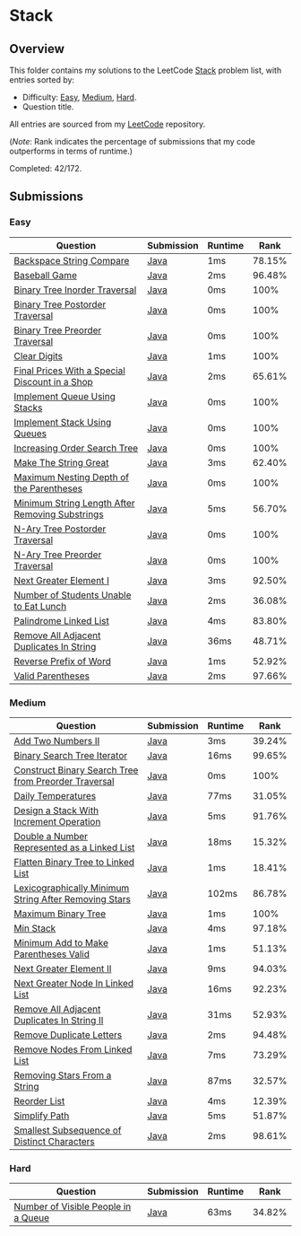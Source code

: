 # Stack

## Overview
This folder contains my solutions to the LeetCode [Stack](https://leetcode.com/problem-list/stack/) problem list,
with entries sorted by:
- Difficulty: [Easy](#easy), [Medium](#medium), [Hard](#hard).
- Question title.

All entries are sourced from my [LeetCode](https://github.com/shumarb/leetcode) repository.

(*Note*: Rank indicates the percentage of submissions that my code outperforms in terms of runtime.)

Completed: 42/172.

## Submissions
### Easy
| Question                                                                                                                                      | Submission                                                                                                        | Runtime | Rank   |
|-----------------------------------------------------------------------------------------------------------------------------------------------|-------------------------------------------------------------------------------------------------------------------|---------|--------|
| [Backspace String Compare](https://leetcode.com/problems/backspace-string-compare/description/)                                               | [Java](https://github.com/shumarb/leetcode/blob/main/submissions/BackspaceStringCompare.java)                     | 1ms     | 78.15% |
| [Baseball Game](https://leetcode.com/problems/baseball-game/description/)                                                                     | [Java](https://github.com/shumarb/leetcode/blob/main/submissions/BaseballGame.java)                               | 2ms     | 96.48% |
| [Binary Tree Inorder Traversal](https://leetcode.com/problems/binary-tree-inorder-traversal/description/)                                     | [Java](https://github.com/shumarb/leetcode/blob/main/submissions/BinaryTreeInorderTraversal.java)                 | 0ms     | 100%   |
| [Binary Tree Postorder Traversal](https://leetcode.com/problems/binary-tree-postorder-traversal/description/)                                 | [Java](https://github.com/shumarb/leetcode/blob/main/submissions/BinaryTreePostorderTraversal.java)               | 0ms     | 100%   |
| [Binary Tree Preorder Traversal](https://leetcode.com/problems/binary-tree-preorder-traversal/description/)                                   | [Java](https://github.com/shumarb/leetcode/blob/main/submissions/BinaryTreePreorderTraversal.java)                | 0ms     | 100%   |
| [Clear Digits](https://leetcode.com/problems/clear-digits/description/)                                                                       | [Java](https://github.com/shumarb/leetcode/blob/main/submissions/ClearDigits.java)                                | 1ms     | 100%   |
| [Final Prices With a Special Discount in a Shop](https://leetcode.com/problems/final-prices-with-a-special-discount-in-a-shop/description/)   | [Java](https://github.com/shumarb/leetcode/blob/main/submissions/FinalPricesWithASpecialDiscountInAShop.java)     | 2ms     | 65.61% |
| [Implement Queue Using Stacks](https://leetcode.com/problems/implement-queue-using-stacks/description/)                                       | [Java](https://github.com/shumarb/leetcode/blob/main/submissions/ImplementQueueUsingStacks.java)                  | 0ms     | 100%   |
| [Implement Stack Using Queues](https://leetcode.com/problems/implement-stack-using-queues/description/)                                       | [Java](https://github.com/shumarb/leetcode/blob/main/submissions/ImplementStackUsingQueues.java)                  | 0ms     | 100%   |
| [Increasing Order Search Tree](https://leetcode.com/problems/increasing-order-search-tree/description/)                                       | [Java](https://github.com/shumarb/leetcode/blob/main/submissions/IncreasingOrderSearchTree.java)                  | 0ms     | 100%   |
| [Make The String Great](https://leetcode.com/problems/make-the-string-great/description/)                                                     | [Java](https://github.com/shumarb/leetcode/blob/main/submissions/MakeTheStringGreat.java)                         | 3ms     | 62.40% |
| [Maximum Nesting Depth of the Parentheses](https://leetcode.com/problems/maximum-nesting-depth-of-the-parentheses/description/)               | [Java](https://github.com/shumarb/leetcode/blob/main/submissions/MaximumNestingDepthOfTheParentheses.java)        | 0ms     | 100%   |
| [Minimum String Length After Removing Substrings](https://leetcode.com/problems/minimum-string-length-after-removing-substrings/description/) | [Java](https://github.com/shumarb/leetcode/blob/main/submissions/MinimumStringLengthAfterRemovingSubstrings.java) | 5ms     | 56.70% |
| [N-Ary Tree Postorder Traversal](https://leetcode.com/problems/n-ary-tree-postorder-traversal/description/)                                   | [Java](https://github.com/shumarb/leetcode/blob/main/submissions/NAryTreePostOrderTraversal.java)                 | 0ms     | 100%   |
| [N-Ary Tree Preorder Traversal](https://leetcode.com/problems/n-ary-tree-preorder-traversal/description/)                                     | [Java](https://github.com/shumarb/leetcode/blob/main/submissions/NAryTreePreOrderTraversal.java)                  | 0ms     | 100%   |
| [Next Greater Element I](https://leetcode.com/problems/next-greater-element-i/description/)                                                   | [Java](https://github.com/shumarb/leetcode/blob/main/submissions/NextGreaterElementOne.java)                      | 3ms     | 92.50% |
| [Number of Students Unable to Eat Lunch](https://leetcode.com/problems/number-of-students-unable-to-eat-lunch/description/)                   | [Java](https://github.com/shumarb/leetcode/blob/main/submissions/NumberOfStudentsUnableToEatLunch.java)           | 2ms     | 36.08% |
| [Palindrome Linked List](https://leetcode.com/problems/palindrome-linked-list/description/)                                                   | [Java](https://github.com/shumarb/leetcode/blob/main/submissions/PalindromeLinkedList.java)                       | 4ms     | 83.80% |
| [Remove All Adjacent Duplicates In String](https://leetcode.com/problems/remove-all-adjacent-duplicates-in-string/description/)               | [Java](https://github.com/shumarb/leetcode/blob/main/submissions/RemoveAllAdjacentDuplicatesInString.java)        | 36ms    | 48.71% |
| [Reverse Prefix of Word](https://leetcode.com/problems/reverse-prefix-of-word/description/)                                                   | [Java](https://github.com/shumarb/leetcode/blob/main/submissions/ReversePrefixOfWord..java)                       | 1ms     | 52.92% |
| [Valid Parentheses](https://leetcode.com/problems/valid-parentheses/description/)                                                             | [Java](https://github.com/shumarb/leetcode/blob/main/submissions/ValidParentheses.java)                           | 2ms     | 97.66% |

### Medium
| Question                                                                                                                                                  | Submission                                                                                                              | Runtime | Rank   |
|-----------------------------------------------------------------------------------------------------------------------------------------------------------|-------------------------------------------------------------------------------------------------------------------------|---------|--------|
| [Add Two Numbers II](https://leetcode.com/problems/add-two-numbers-ii/description/)                                                                       | [Java](https://github.com/shumarb/leetcode/blob/main/submissions/AddTwoNumbersTwo.java)                                 | 3ms     | 39.24% |
| [Binary Search Tree Iterator](https://leetcode.com/problems/binary-search-tree-iterator/description/)                                                     | [Java](https://github.com/shumarb/leetcode/blob/main/submissions/BinarySearchTreeIterator.java)                         | 16ms    | 99.65% |
| [Construct Binary Search Tree from Preorder Traversal](https://leetcode.com/problems/construct-binary-search-tree-from-preorder-traversal/description/)   | [Java](https://github.com/shumarb/leetcode/blob/main/submissions/ConstructBinarySearchTreeFromPreorderTraversal.java)   | 0ms     | 100%   |
| [Daily Temperatures](https://leetcode.com/problems/daily-temperatures/description/)                                                                       | [Java](https://github.com/shumarb/leetcode/blob/main/submissions/DailyTemperatures.java)                                | 77ms    | 31.05% |
| [Design a Stack With Increment Operation](https://leetcode.com/problems/design-a-stack-with-increment-operation/description/)                             | [Java](https://github.com/shumarb/leetcode/blob/main/submissions/CustomStack.java)                                      | 5ms     | 91.76% |
| [Double a Number Represented as a Linked List](https://leetcode.com/problems/double-a-number-represented-as-a-linked-list/description/)                   | [Java](https://github.com/shumarb/leetcode/blob/main/submissions/DoubleANumberRepresentedAsALinkedList.java)            | 18ms    | 15.32% |
| [Flatten Binary Tree to Linked List](https://leetcode.com/problems/flatten-binary-tree-to-linked-list/description/)                                       | [Java](https://github.com/shumarb/leetcode/blob/main/submissions/FlattenBinaryTreeToLinkedList.java)                    | 1ms     | 18.41% |
| [Lexicographically Minimum String After Removing Stars](https://leetcode.com/problems/lexicographically-minimum-string-after-removing-stars/description/) | [Java](https://github.com/shumarb/leetcode/blob/main/submissions/LexicographicallyMinimumStringAfterRemovingStars.java) | 102ms   | 86.78% |
| [Maximum Binary Tree](https://leetcode.com/problems/maximum-binary-tree/description/)                                                                     | [Java](https://github.com/shumarb/leetcode/blob/main/submissions/MaximumBinaryTree.java)                                | 1ms     | 100%   |
| [Min Stack](https://leetcode.com/problems/min-stack/description/)                                                                                         | [Java](https://github.com/shumarb/leetcode/blob/main/submissions/MinStack.java)                                         | 4ms     | 97.18% |
| [Minimum Add to Make Parentheses Valid](https://leetcode.com/problems/minimum-add-to-make-parentheses-valid/description/)                                 | [Java](https://github.com/shumarb/leetcode/blob/main/submissions/MinimumAddToMakeParenthesesValid.java)                 | 1ms     | 51.13% |
| [Next Greater Element II](https://leetcode.com/problems/next-greater-element-ii/description/)                                                             | [Java](https://github.com/shumarb/leetcode/blob/main/submissions/NextGreaterElementTwo.java)                            | 9ms     | 94.03% |
| [Next Greater Node In Linked List](https://leetcode.com/problems/next-greater-node-in-linked-list/description/)                                           | [Java](https://github.com/shumarb/leetcode/blob/main/submissions/NextGreaterNodeInLinkedList.java)                      | 16ms    | 92.23% |
| [Remove All Adjacent Duplicates In String II](https://leetcode.com/problems/remove-all-adjacent-duplicates-in-string-ii/description/)                     | [Java](https://github.com/shumarb/leetcode/blob/main/submissions/RemoveAllAdjacentDuplicatesInStringTwo.java)           | 31ms    | 52.93% |
| [Remove Duplicate Letters](https://leetcode.com/problems/remove-duplicate-letters/description/)                                                           | [Java](https://github.com/shumarb/leetcode/blob/main/submissions/RemoveDuplicateLetters.java)                           | 2ms     | 94.48% |
| [Remove Nodes From Linked List](https://leetcode.com/problems/remove-nodes-from-linked-list/description/)                                                 | [Java](https://github.com/shumarb/leetcode/blob/main/submissions/RemoveNodesFromLinkedList.java)                        | 7ms     | 73.29% |
| [Removing Stars From a String](https://leetcode.com/problems/removing-stars-from-a-string/description/)                                                   | [Java](https://github.com/shumarb/leetcode/blob/main/submissions/RemovingStarsFromAString.java)                         | 87ms    | 32.57% |
| [Reorder List](https://leetcode.com/problems/reorder-list/description/)                                                                                   | [Java](https://github.com/shumarb/leetcode/blob/main/submissions/ReorderList.java)                                      | 4ms     | 12.39% |
| [Simplify Path](https://leetcode.com/problems/simplify-path/description/)                                                                                 | [Java](https://github.com/shumarb/leetcode/blob/main/submissions/SimplifyPath.java)                                     | 5ms     | 51.87% |
| [Smallest Subsequence of Distinct Characters](https://leetcode.com/problems/smallest-subsequence-of-distinct-characters/description/)                     | [Java](https://github.com/shumarb/leetcode/blob/main/submissions/SmallestSubsequenceOfDistinctCharacters.java)          | 2ms     | 98.61% |

### Hard
| Question                                                                                                              | Submission                                                                                           | Runtime | Rank   |
|-----------------------------------------------------------------------------------------------------------------------|------------------------------------------------------------------------------------------------------|---------|--------|
| [Number of Visible People in a Queue](https://leetcode.com/problems/number-of-visible-people-in-a-queue/description/) | [Java](https://github.com/shumarb/leetcode/blob/main/submissions/NumberOfVisiblePeopleInAQueue.java) | 63ms    | 34.82% |
